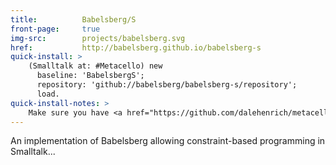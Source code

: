 ```yaml
---
title:          Babelsberg/S
front-page:     true
img-src:        projects/babelsberg.svg
href:           http://babelsberg.github.io/babelsberg-s
quick-install: >
    (Smalltalk at: #Metacello) new
      baseline: 'BabelsbergS';
      repository: 'github://babelsberg/babelsberg-s/repository';
      load.
quick-install-notes: >
    Make sure you have <a href="https://github.com/dalehenrich/metacello-work" target="_blank">Metacello</a> installed.
---
```

An implementation of Babelsberg allowing constraint-based programming in Smalltalk...
